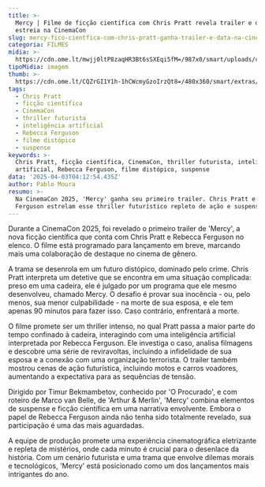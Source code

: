 ```yaml
---
title: >-
  Mercy | Filme de ficção científica com Chris Pratt revela trailer e data de
  estreia na CinemaCon
slug: mercy-fico-cientfica-com-chris-pratt-ganha-trailer-e-data-na-cinemacon
categoria: FILMES
midia: >-
  https://cdn.ome.lt/mwjj0ltP8zaqHR3Bt6sSXEqi5fM=/987x0/smart/uploads/conteudo/fotos/chris-pratt-mercy.png
tipoMidia: imagem
thumb: >-
  https://cdn.ome.lt/CQZrGI1Y1h-1hCWcmyGzoIrzQt8=/480x360/smart/extras/conteudos/chris-pratt-mercy.png
tags:
  - Chris Pratt
  - ficção científica
  - CinemaCon
  - thriller futurista
  - inteligência artificial
  - Rebecca Ferguson
  - filme distópico
  - suspense
keywords: >-
  Chris Pratt, ficção científica, CinemaCon, thriller futurista, inteligência
  artificial, Rebecca Ferguson, filme distópico, suspense
data: '2025-04-03T04:12:54.435Z'
author: Pablo Moura
resumo: >-
  Na CinemaCon 2025, 'Mercy' ganha seu primeiro trailer. Chris Pratt e Rebecca
  Ferguson estrelam esse thriller futurístico repleto de ação e suspense.
---
```


Durante a CinemaCon 2025, foi revelado o primeiro trailer de 'Mercy', a nova ficção científica que conta com Chris Pratt e Rebecca Ferguson no elenco. O filme está programado para lançamento em breve, marcando mais uma colaboração de destaque no cinema de gênero.

A trama se desenrola em um futuro distópico, dominado pelo crime. Chris Pratt interpreta um detetive que se encontra em uma situação complicada: preso em uma cadeira, ele é julgado por um programa que ele mesmo desenvolveu, chamado Mercy. O desafio é provar sua inocência - ou, pelo menos, sua menor culpabilidade - na morte de sua esposa, e ele tem apenas 90 minutos para fazer isso. Caso contrário, enfrentará a morte.

O filme promete ser um thriller intenso, no qual Pratt passa a maior parte do tempo confinado à cadeira, interagindo com uma inteligência artificial interpretada por Rebecca Ferguson. Ele investiga o caso, analisa filmagens e descobre uma série de reviravoltas, incluindo a infidelidade de sua esposa e a conexão com uma organização terrorista. O trailer também mostrou cenas de ação futurística, incluindo motos e carros voadores, aumentando a expectativa para as sequências de tensão.

Dirigido por Timur Bekmambetov, conhecido por 'O Procurado', e com roteiro de Marco van Belle, de 'Arthur & Merlin', 'Mercy' combina elementos de suspense e ficção científica em uma narrativa envolvente. Embora o papel de Rebecca Ferguson ainda não tenha sido totalmente revelado, sua participação é uma das mais aguardadas.

A equipe de produção promete uma experiência cinematográfica eletrizante e repleta de mistérios, onde cada minuto é crucial para o desenlace da história. Com um cenário futurista e uma trama que envolve dilemas morais e tecnológicos, 'Mercy' está posicionado como um dos lançamentos mais intrigantes do ano.

